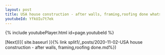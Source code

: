 ```yaml
---
layout: post
title: USA house construction - after walls, framing,roofing done whatsapp status
youtubeId: YfkUIu7t7ek
---
```


{% include youtubePlayer.html id=page.youtubeId %}

[Next]({{ site.baseurl }}{% link split1/_posts/2020-11-02-USA house construction - after walls, framing,roofing done.md%})
